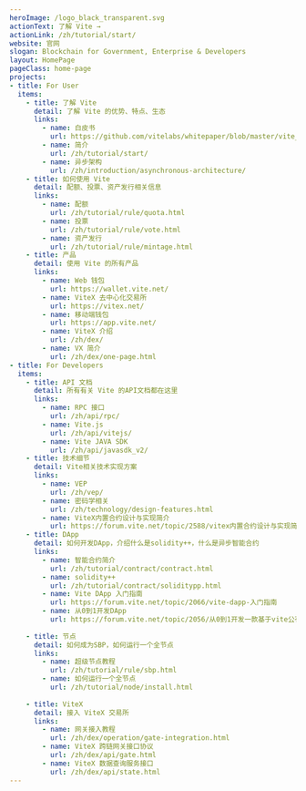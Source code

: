 ```yaml
---
heroImage: /logo_black_transparent.svg
actionText: 了解 Vite →
actionLink: /zh/tutorial/start/
website: 官网
slogan: Blockchain for Government, Enterprise & Developers
layout: HomePage
pageClass: home-page
projects:
- title: For User
  items:
    - title: 了解 Vite
      detail: 了解 Vite 的优势、特点、生态
      links: 
        - name: 白皮书
          url: https://github.com/vitelabs/whitepaper/blob/master/vite_cn.pdf
        - name: 简介
          url: /zh/tutorial/start/
        - name: 异步架构 
          url: /zh/introduction/asynchronous-architecture/
    - title: 如何使用 Vite
      detail: 配额、投票、资产发行相关信息
      links: 
        - name: 配额
          url: /zh/tutorial/rule/quota.html
        - name: 投票
          url: /zh/tutorial/rule/vote.html
        - name: 资产发行
          url: /zh/tutorial/rule/mintage.html    
    - title: 产品
      detail: 使用 Vite 的所有产品
      links: 
        - name: Web 钱包
          url: https://wallet.vite.net/
        - name: ViteX 去中心化交易所
          url: https://vitex.net/
        - name: 移动端钱包
          url: https://app.vite.net/  
        - name: ViteX 介绍
          url: /zh/dex/
        - name: VX 简介
          url: /zh/dex/one-page.html
- title: For Developers
  items:
    - title: API 文档
      detail: 所有有关 Vite 的API文档都在这里
      links: 
        - name: RPC 接口
          url: /zh/api/rpc/
        - name: Vite.js
          url: /zh/api/vitejs/
        - name: Vite JAVA SDK
          url: /zh/api/javasdk_v2/
    - title: 技术细节
      detail: Vite相关技术实现方案
      links: 
        - name: VEP
          url: /zh/vep/
        - name: 密码学相关
          url: /zh/technology/design-features.html
        - name: ViteX内置合约设计与实现简介
          url: https://forum.vite.net/topic/2588/vitex内置合约设计与实现简介
    - title: DApp
      detail: 如何开发DApp，介绍什么是solidity++，什么是异步智能合约
      links: 
        - name: 智能合约简介
          url: /zh/tutorial/contract/contract.html
        - name: solidity++
          url: /zh/tutorial/contract/soliditypp.html  
        - name: Vite DApp 入门指南
          url: https://forum.vite.net/topic/2066/vite-dapp-入门指南
        - name: 从0到1开发DApp
          url: https://forum.vite.net/topic/2056/从0到1开发一款基于vite公有链的dapp-开发指南
          
    - title: 节点
      detail: 如何成为SBP，如何运行一个全节点
      links:
        - name: 超级节点教程
          url: /zh/tutorial/rule/sbp.html   
        - name: 如何运行一个全节点
          url: /zh/tutorial/node/install.html
          
    - title: ViteX
      detail: 接入 ViteX 交易所
      links:
        - name: 网关接入教程
          url: /zh/dex/operation/gate-integration.html
        - name: ViteX 跨链网关接口协议
          url: /zh/dex/api/gate.html      
        - name: ViteX 数据查询服务接口
          url: /zh/dex/api/state.html         
---
```


